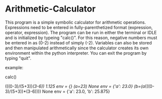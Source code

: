 # Arithmetic-Calculator


This program is a simple symbolic calculator for arithmetic operations. Expressions need to be entered in fully-parenthetized format (expression, operator, expression). The program can be run in either the terminal or IDLE and is initialized by typeing "calc()". For this reason, negative numbers must be entered in as (0-2) instead of simply (-2). Variables can also be stored and then manipulated arithmetically since the calculator creates its own environment within the python interpreter. You can exit the program by typing "quit". 


example:

calc()

(((0-3)/(5+3))*(3-6))
 1.125
   env = {}
 (a=23)
  None
   env = {'a': 23.0}
(b=(a*(((0-3)/(5+3))*(3-6))))
   None
   env = {'a': 23.0, 'b': 25.875}

